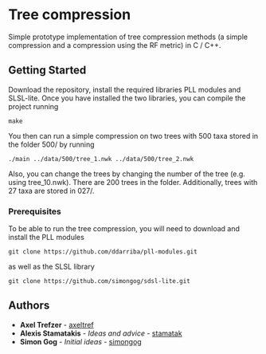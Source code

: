 # Tree compression

Simple prototype implementation of tree compression methods (a simple compression and a compression using the RF metric) in C / C++.

## Getting Started

Download the repository, install the required libraries PLL modules and SLSL-lite. 
Once you have installed the two libraries, you can compile the project running
```
make
```
You then can run a simple compression on two trees with 500 taxa stored in the folder 500/ by running
```
./main ../data/500/tree_1.nwk ../data/500/tree_2.nwk
```
Also, you can change the trees by changing the number of the tree (e.g. using tree_10.nwk). There are 200 trees in the folder. Additionally, trees with 27 taxa are stored in 027/. 

### Prerequisites

To be able to run the tree compression, you will need to download and install the PLL modules 
```
git clone https://github.com/ddarriba/pll-modules.git
```
as well as the SLSL library
```
git clone https://github.com/simongog/sdsl-lite.git
```

## Authors

* **Axel Trefzer** - [axeltref](https://github.com/axeltref)
* **Alexis Stamatakis** - *Ideas and advice* - [stamatak](https://github.com/stamatak)
* **Simon Gog** - *Initial ideas* - [simongog](https://github.com/simongog)


